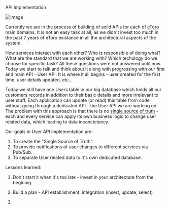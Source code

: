 API Implementation 

![image](/images/api.gif)

Currently we are in the process of building of soild APIs for each of [eToro](http://www.etoro.com/) main domains. It is not an easy task at all, as we didn't invest too much in the past 7 years of eToro existance in all the architectural aspects of the system. 

How services interact with each other? Who is responsible of doing what? What are the standard that we are working with? Which techology do we choose for specific task? All these questions were not answered until now. Today we start to talk and think about it along with progressing with our first and main API - User API. It is where it all begins - user created for the first time, user details updated, etc...

Today we still have one Users table in our big database which holds all our customers records in addition to their basic details and more irrelevant to user stuff. Each application can update (or read) this table from code without going through a dedicated API - the User API we are working on. The problem with this approach is that there is no [single source of truth](http://en.wikipedia.org/wiki/Single_Source_of_Truth) - each and every service can apply its own business logic to change user related data, which leading to data  inconcictency.

Our goals in User API implementation are:

1. To create the "Single Source of Truth".
2. To provide notifications of user changes to different services via Pub/Sub.
3. To separate User related data to it's own dedicated database.


Lessons learned:

1. Don't start it when it's too late - invest in your architecture from the beginnig.

2. Build a plan - API establishment, integration (insert, update, select)

3. 